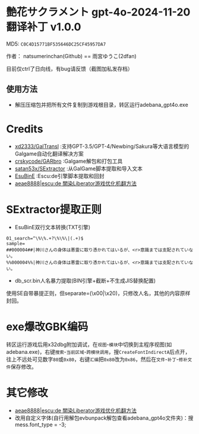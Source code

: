 # 艶花サクラメント gpt-4o-2024-11-20翻译补丁 v1.0.0

MD5: `C0C4D15771BF535646DC25CF45957DA7`

作者： natsumerinchan(Github) == 雨宮ゆうこ(2dfan)

目前仅ctrl了日向线，有bug请反馈（截图加私发存档）

## 使用方法
- 解压压缩包并把所有文件复制到游戏根目录，转区运行adebana_gpt4o.exe

# Credits

- [xd2333/GalTransl](https://github.com/xd2333/GalTransl.git) :支持GPT-3.5/GPT-4/Newbing/Sakura等大语言模型的Galgame自动化翻译解决方案
- [crskycode/GARbro](https://github.com/crskycode/GARbro) :Galgame解包和打包工具
- [satan53x/SExtractor](https://github.com/satan53x/SExtractor.git) :从GalGame脚本提取和导入文本
- [EsuBinE](https://cottony-vase-131.notion.site/EsuBinE-6f81af237d414e2397f8e98a2104e2a1) :Escu:de引擎脚本提取和回封
- [aeae8888|escu:de 闇染Liberator游戏优化机翻方法](https://tieba.baidu.com/p/7365346652)

# SExtractor提取正则
- EsuBinE双行文本转换(TXT引擎)
```
01_search=^\%\%.+?\%\%\|(.+)$
sample=
##000004##|神川さんの身体は悪霊に取り憑かれてはいるが、<r>意識までは支配されていない。
%%000004%%|神川さんの身体は悪霊に取り憑かれてはいるが、<r>意識までは支配されていない。
```

- db_scr.bin人名暴力提取(BIN引擎+截断+不生成JIS替换配置)

使用SE自带暴提正则，但separate=(\x00|\x20)，只修改人名，其他的内容原样封回。

# exe爆改GBK编码
转区运行游戏后用x32dbg附加调试，在`视图`-`模块`中切换到主程序视图(如adebana.exe)，右键`搜索`-`当前区域`-`跨模块调用`，搜`CreateFontIndirectA`后点开，往上不远处可见数字`80`或`0x80`，右键`汇编`把`0x80`改为`0x86`，然后在`文件`-`补丁`-`修补文件`保存修改。

# 其它修改
- [aeae8888|escu:de 闇染Liberator游戏优化机翻方法](https://tieba.baidu.com/p/7365346652)
- 改用自定义字体(自行用解包evbunpack解包查看adebana_gpt4o文件夹)：搜mess.font_type = -3;
